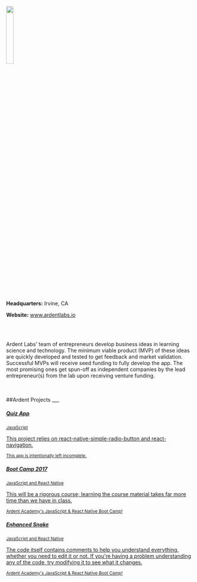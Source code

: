<img src="https://media.licdn.com/dms/image/C560BAQFHPLjMdeLXDA/company-logo_200_200/0?e=2159024400&v=beta&t=esXbuYD3QxErhN9wRYI56T4aKj70yPCqK0wI6ZWemew" width="20%" />

<br>

<strong>Headquarters:</strong> Irvine, CA<br>

<strong>Website:</strong> <a href="http://ardentlabs.io" target="_blank">www.ardentlabs.io</a>

<br><br>

Ardent Labs' team of entrepreneurs develop business ideas in learning science and technology. The minimum viable product (MVP) of these ideas are quickly developed and tested to get feedback and market validation. Successful MVPs will receive seed funding to fully develop the app. The most promising ones get spun-off as independent companies by the lead entrepreneur(s) from the lab upon receiving venture funding.

<br>
<br>
<!-- List of Projects Start -->
##Ardent Projects
___
<div class="list-group">
  <a href="QuizApp_(Ardent_Labs)" class="list-group-item list-group-item-action">
    <div class="d-flex w-100 justify-content-between">
      <h5 class="mb-1">Quiz App</h5>
      <small >JavaScript</small>
    </div>
    <p class="mb-1">This project relies on react-native-simple-radio-button and react-navigation.</p>
    <small>This app is intentionally left incomplete.</small>
  </a>
  <a href="BootCamp2017" class="list-group-item list-group-item-action">
    <div class="d-flex w-100 justify-content-between">
      <h5 class="mb-1">Boot Camp 2017</h5>
      <small class="text-muted">JavaScript and React Native</small>
    </div>
    <p class="mb-1">This will be a rigorous course; learning the course material takes far more time than we have in class.</p>
    <small class="text-muted">Ardent Academy's JavaScript & React Native Boot Camp!</small>
  </a>
  <a href="EnhancedSnake" class="list-group-item list-group-item-action">
    <div class="d-flex w-100 justify-content-between">
      <h5 class="mb-1">Enhanced Snake</h5>
      <small class="text-muted">JavaScript and React Native</small>
    </div>
    <p class="mb-1">The code itself contains comments to help you understand everything, whether you need to edit it or not. If you're having a problem understanding any of the code, try modifying it to see what it changes.</p>
    <small class="text-muted">Ardent Academy's JavaScript & React Native Boot Camp!</small>
  </a>
</div>
<br>
<br>